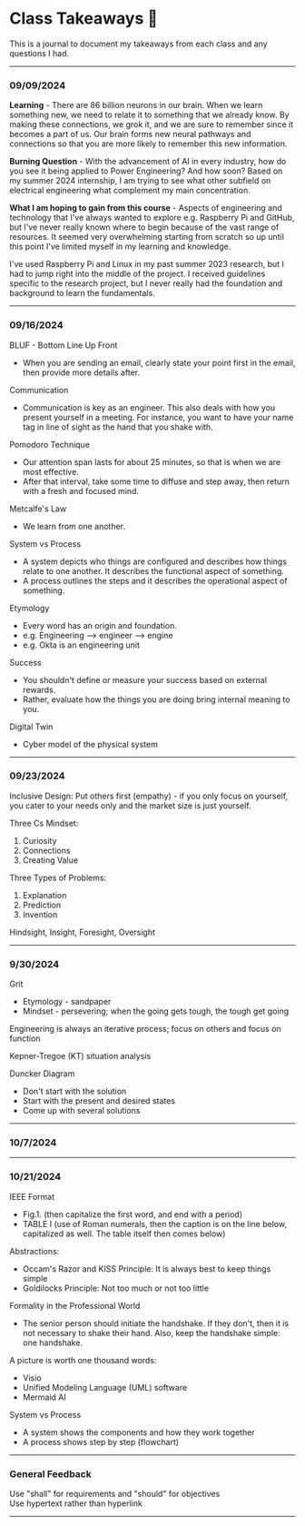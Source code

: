 # Class Takeaways :bookmark_tabs:
This is a journal to document my takeaways from each class and any questions I had.  

---

### 09/09/2024  
**Learning** - There are 86 billion neurons in our brain. When we learn something new, we need to relate it to something that we already know. By making these connections, we grok it, and we are sure to remember since it becomes a part of us. Our brain forms new neural pathways and connections so that you are more likely to remember this new information.  

**Burning Question** - With the advancement of AI in every industry, how do you see it being applied to Power Engineering? And how soon? Based on my summer 2024 internship, I am trying to see what other subfield on electrical engineering what complement my main concentration.   

**What I am hoping to gain from this course** - Aspects of engineering and technology that I've always wanted to explore e.g. Raspberry Pi and GitHub, but I've never really known where to begin because of the vast range of resources. It seemed very overwhelming starting from scratch so up until this point I've limited myself in my learning and knowledge.  

I've used Raspberry Pi and Linux in my past summer 2023 research, but I had to jump right into the middle of the project. I received guidelines specific to the research project, but I never really had the foundation and background to learn the fundamentals.  

---

### 09/16/2024  
BLUF - Bottom Line Up Front  
* When you are sending an email, clearly state your point first in the email, then provide more details after.

Communication  
* Communication is key as an engineer. This also deals with how you present yourself in a meeting. For instance, you want to have your name tag in line of sight as the hand that you shake with.

Pomodoro Technique
* Our attention span lasts for about 25 minutes, so that is when we are most effective.
* After that interval, take some time to diffuse and step away, then return with a fresh and focused mind.

Metcalfe's Law  
* We learn from one another.

System vs Process
* A system depicts who things are configured and describes how things relate to one another. It describes the functional aspect of something.
* A process outlines the steps and it describes the operational aspect of something.  

Etymology  
* Every word has an origin and foundation.
* e.g. Engineering --> engineer --> engine
* e.g. Okta is an engineering unit

Success  
* You shouldn't define or measure your success based on external rewards.
* Rather, evaluate how the things you are doing bring internal meaning to you.

Digital Twin
* Cyber model of the physical system

---

### 09/23/2024  
Inclusive Design: Put others first (empathy) - if you only focus on yourself, you cater to your needs only and the market size is just yourself.   

Three Cs Mindset:
1. Curiosity
2. Connections
3. Creating Value   

Three Types of Problems: 
1. Explanation
2. Prediction
3. Invention

Hindsight, Insight, Foresight, Oversight   

---

### 9/30/2024   
Grit
* Etymology - sandpaper
* Mindset - persevering; when the going gets tough, the tough get going

Engineering is always an iterative process; focus on others and focus on function

Kepner-Tregoe (KT) situation analysis

Duncker Diagram
* Don't start with the solution
* Start with the present and desired states
* Come up with several solutions

---

### 10/7/2024




---

### 10/21/2024   
IEEE Format
* Fig.1. (then capitalize the first word, and end with a period)
* TABLE I (use of Roman numerals, then the caption is on the line below, capitalized as well. The table itself then comes below)   

Abstractions:
* Occam's Razor and KISS Principle: It is always best to keep things simple
* Goldilocks Principle: Not too much or not too little

Formality in the Professional World   
* The senior person should initiate the handshake. If they don't, then it is not necessary to shake their hand. Also, keep the handshake simple: one handshake.

A picture is worth one thousand words:   
* Visio
* Unified Modeling Language (UML) software
* Mermaid AI

System vs Process   
* A system shows the components and how they work together
* A process shows step by step (flowchart)   

---

### General Feedback
Use "shall" for requirements and "should" for objectives   
Use hypertext rather than hyperlink   

---
